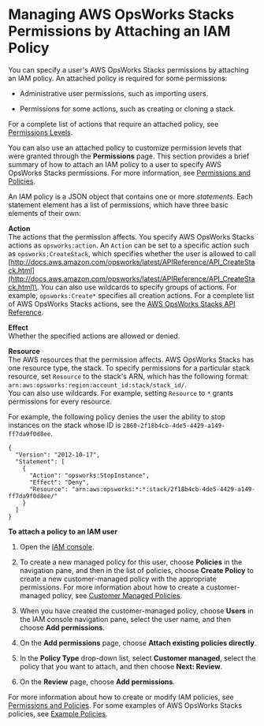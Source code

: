 # Managing AWS OpsWorks Stacks Permissions by Attaching an IAM Policy<a name="opsworks-security-users-policy"></a>

You can specify a user's AWS OpsWorks Stacks permissions by attaching an IAM policy\. An attached policy is required for some permissions:

+ Administrative user permissions, such as importing users\.

+ Permissions for some actions, such as creating or cloning a stack\.

For a complete list of actions that require an attached policy, see [Permissions Levels](opsworks-security-users-standard.md)\. 

You can also use an attached policy to customize permission levels that were granted through the **Permissions** page\. This section provides a brief summary of how to attach an IAM policy to a user to specify AWS OpsWorks Stacks permissions\. For more information, see [Permissions and Policies](http://docs.aws.amazon.com/IAM/latest/UserGuide/PermissionsAndPolicies.html)\.

An IAM policy is a JSON object that contains one or more *statements*\. Each statement element has a list of permissions, which have three basic elements of their own:

**Action**  
The actions that the permission affects\. You specify AWS OpsWorks Stacks actions as `opsworks:action`\. An `Action` can be set to a specific action such as `opsworks:CreateStack`, which specifies whether the user is allowed to call [http://docs.aws.amazon.com/opsworks/latest/APIReference/API_CreateStack.html](http://docs.aws.amazon.com/opsworks/latest/APIReference/API_CreateStack.html)\. You can also use wildcards to specify groups of actions\. For example, `opsworks:Create*` specifies all creation actions\. For a complete list of AWS OpsWorks Stacks actions, see the [AWS OpsWorks Stacks API Reference](http://docs.aws.amazon.com/opsworks/latest/APIReference/Welcome.html)\.

**Effect**  
Whether the specified actions are allowed or denied\.

**Resource**  
The AWS resources that the permission affects\. AWS OpsWorks Stacks has one resource type, the stack\. To specify permissions for a particular stack resource, set `Resource` to the stack's ARN, which has the following format: `arn:aws:opsworks:region:account_id:stack/stack_id/`\.  
You can also use wildcards\. For example, setting `Resource` to `*` grants permissions for every resource\. 

For example, the following policy denies the user the ability to stop instances on the stack whose ID is `2860-2f18b4cb-4de5-4429-a149-ff7da9f0d8ee`\.

```
{
  "Version": "2012-10-17",
  "Statement": [
    {
      "Action": "opsworks:StopInstance",
      "Effect": "Deny",
      "Resource": "arn:aws:opsworks:*:*:stack/2f18b4cb-4de5-4429-a149-ff7da9f0d8ee/"
    }
  ]
}
```

**To attach a policy to an IAM user**

1. Open the [IAM console](https://console.aws.amazon.com/iam/)\.

1. To create a new managed policy for this user, choose **Policies** in the navigation pane, and then in the list of policies, choose **Create Policy** to create a new customer\-managed policy with the appropriate permissions\. For more information about how to create a customer\-managed policy, see [Customer Managed Policies](http://docs.aws.amazon.com/IAM/latest/UserGuide/access_policies_managed-vs-inline.html#customer-managed-policies)\.

1. When you have created the customer\-managed policy, choose **Users** in the IAM console navigation pane, select the user name, and then choose **Add permissions**\.

1. On the **Add permissions** page, choose **Attach existing policies directly**\.

1. In the **Policy Type** drop\-down list, select **Customer managed**, select the policy that you want to attach, and then choose **Next: Review**\.

1. On the **Review** page, choose **Add permissions**\.

For more information about how to create or modify IAM policies, see [Permissions and Policies](http://docs.aws.amazon.com/IAM/latest/UserGuide/PermissionsAndPolicies.html)\. For some examples of AWS OpsWorks Stacks policies, see [Example Policies](opsworks-security-users-examples.md)\.